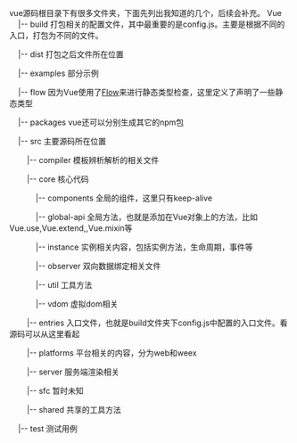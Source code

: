 vue源码根目录下有很多文件夹，下面先列出我知道的几个，后续会补充。
Vue
&nbsp;&nbsp;&nbsp;&nbsp;|--  build  打包相关的配置文件，其中最重要的是config.js。主要是根据不同的入口，打包为不同的文件。

&nbsp;&nbsp;&nbsp;&nbsp;|--  dist 打包之后文件所在位置

&nbsp;&nbsp;&nbsp;&nbsp;|--  examples 部分示例

&nbsp;&nbsp;&nbsp;&nbsp;|--  flow 因为Vue使用了[Flow](https://flow.org/)来进行静态类型检查，这里定义了声明了一些静态类型

&nbsp;&nbsp;&nbsp;&nbsp;|--  packages vue还可以分别生成其它的npm包

&nbsp;&nbsp;&nbsp;&nbsp;|--  src 主要源码所在位置

&nbsp;&nbsp;&nbsp;&nbsp;&nbsp;&nbsp;&nbsp;&nbsp;|-- compiler 模板辨析解析的相关文件

&nbsp;&nbsp;&nbsp;&nbsp;&nbsp;&nbsp;&nbsp;&nbsp;|-- core 核心代码

&nbsp;&nbsp;&nbsp;&nbsp;&nbsp;&nbsp;&nbsp;&nbsp;&nbsp;&nbsp;&nbsp;&nbsp;|-- components 全局的组件，这里只有keep-alive

&nbsp;&nbsp;&nbsp;&nbsp;&nbsp;&nbsp;&nbsp;&nbsp;&nbsp;&nbsp;&nbsp;&nbsp;|-- global-api 全局方法，也就是添加在Vue对象上的方法，比如Vue.use,Vue.extend,,Vue.mixin等

&nbsp;&nbsp;&nbsp;&nbsp;&nbsp;&nbsp;&nbsp;&nbsp;&nbsp;&nbsp;&nbsp;&nbsp;|-- instance 实例相关内容，包括实例方法，生命周期，事件等

&nbsp;&nbsp;&nbsp;&nbsp;&nbsp;&nbsp;&nbsp;&nbsp;&nbsp;&nbsp;&nbsp;&nbsp;|-- observer 双向数据绑定相关文件

&nbsp;&nbsp;&nbsp;&nbsp;&nbsp;&nbsp;&nbsp;&nbsp;&nbsp;&nbsp;&nbsp;&nbsp;|-- util 工具方法

&nbsp;&nbsp;&nbsp;&nbsp;&nbsp;&nbsp;&nbsp;&nbsp;&nbsp;&nbsp;&nbsp;&nbsp;|-- vdom 虚拟dom相关

&nbsp;&nbsp;&nbsp;&nbsp;&nbsp;&nbsp;&nbsp;&nbsp;|-- entries 入口文件，也就是build文件夹下config.js中配置的入口文件。看源码可以从这里看起

&nbsp;&nbsp;&nbsp;&nbsp;&nbsp;&nbsp;&nbsp;&nbsp;|-- platforms 平台相关的内容，分为web和weex

&nbsp;&nbsp;&nbsp;&nbsp;&nbsp;&nbsp;&nbsp;&nbsp;|-- server 服务端渲染相关

&nbsp;&nbsp;&nbsp;&nbsp;&nbsp;&nbsp;&nbsp;&nbsp;|-- sfc 暂时未知

&nbsp;&nbsp;&nbsp;&nbsp;&nbsp;&nbsp;&nbsp;&nbsp;|-- shared 共享的工具方法

&nbsp;&nbsp;&nbsp;&nbsp;|-- test 测试用例
